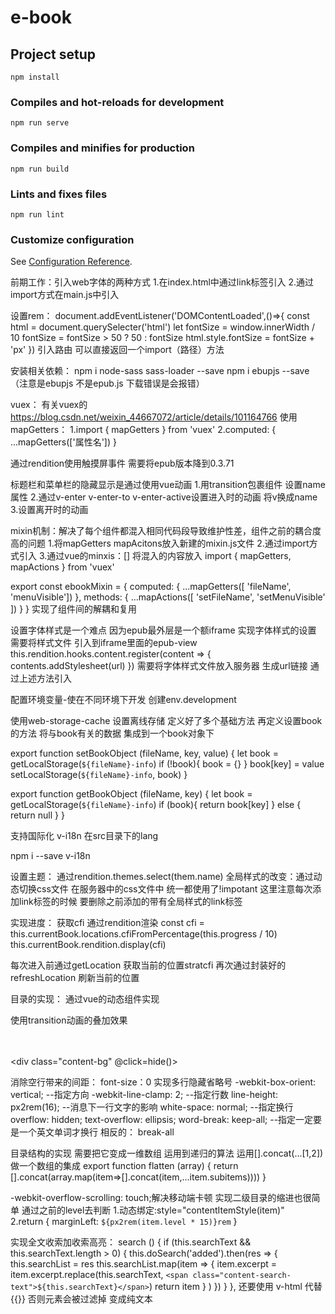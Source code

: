 # e-book

## Project setup
```
npm install
```

### Compiles and hot-reloads for development
```
npm run serve
```

### Compiles and minifies for production
```
npm run build
```

### Lints and fixes files
```
npm run lint
```

### Customize configuration
See [Configuration Reference](https://cli.vuejs.org/config/).

前期工作：引入web字体的两种方式 
1.在index.html中通过link标签引入 
2.通过import方式在main.js中引入

设置rem：
document.addEventListener('DOMContentLoaded',()=>{
    const html = document.querySelecter('html')
    let fontSize = window.innerWidth / 10
    fontSize = fontSize > 50 ? 50 : fontSize 
    html.style.fontSize = fontSize + 'px' 
})
引入路由 可以直接返回一个import（路径）方法

安装相关依赖：
npm i node-sass sass-loader --save
npm i ebupjs --save （注意是ebupjs 不是epub.js 下载错误是会报错）

vuex：
有关vuex的 https://blog.csdn.net/weixin_44667072/article/details/101164766
使用mapGetters：
1.import { mapGetters } from 'vuex'
2.computed: {
    ...mapGetters(['属性名'])
}

通过rendition使用触摸屏事件 需要将epub版本降到0.3.71

标题栏和菜单栏的隐藏显示是通过使用vue动画
1.用transition包裹组件 设置name属性
2.通过v-enter v-enter-to v-enter-active设置进入时的动画 将v换成name
3.设置离开时的动画

mixin机制：解决了每个组件都混入相同代码段导致维护性差，组件之前的耦合度高的问题
1.将mapGetters mapAcitons放入新建的mixin.js文件
2.通过import方式引入
3.通过vue的minxis：[] 将混入的内容放入
import { mapGetters, mapActions } from 'vuex'

export const ebookMixin = {
  computed: {
    ...mapGetters([
      'fileName',
      'menuVisible'])
  },
  methods: {
    ...mapActions([
      'setFileName',
      'setMenuVisible'
    ])
  }
}
实现了组件间的解耦和复用

设置字体样式是一个难点 因为epub最外层是一个额iframe 实现字体样式的设置
需要将样式文件 引入到iframe里面的epub-view
      this.rendition.hooks.content.register(content => {
        contents.addStylesheet(url)
      })
需要将字体样式文件放入服务器 生成url链接 通过上述方法引入

配置环境变量-使在不同环境下开发 创建env.development

使用web-storage-cache 设置离线存储
定义好了多个基础方法 再定义设置book的方法 将与book有关的数据 集成到一个book对象下 

export function setBookObject (fileName, key, value) {
  let book = getLocalStorage(`${fileName}-info`)
  if (!book){
    book = {}
  }
  book[key] = value
  setLocalStorage(`${fileName}-info`, book)
}

export function getBookObject (fileName, key) {
  let book = getLocalStorage(`${fileName}-info`)
  if (book){
    return book[key]
  } else {
    return null
  }
}

支持国际化 v-i18n 在src目录下的lang

npm i --save v-i18n

设置主题：
通过rendition.themes.select(them.name)
全局样式的改变：通过动态切换css文件 在服务器中的css文件中 统一都使用了!impotant
这里注意每次添加link标签的时候 要删除之前添加的带有全局样式的link标签

实现进度：
获取cfi 通过rendition渲染
      const cfi = this.currentBook.locations.cfiFromPercentage(this.progress / 10)
      this.currentBook.rendition.display(cfi)

每次进入前通过getLocation 获取当前的位置stratcfi
再次通过封装好的refreshLocation 刷新当前的位置

目录的实现： 通过vue的动态组件实现
<component :is="component"></component>

使用transition动画的叠加效果
  <transition name="fade">
    <div class="slide-content-wrapper" v-show=" menuVisible && settingVisible === 3">
      <transition name="slide-right" >
        <div class="content" v-if="settingVisible === 3">
          <div class="content-page-wrapper">
            <div class="content-page"></div>  
            <div class="content-page-tab"></div>
          </div>  
        </div>
      </transition>
      <div class="content-bg" @click=hide()></div>
    </div>
  </transition>  

消除空行带来的间距： font-size：0
实现多行隐藏省略号
        -webkit-box-orient: vertical; --指定方向
        -webkit-line-clamp: 2; --指定行数
        line-height: px2rem(16); --消息下一行文字的影响
        white-space: normal; --指定换行
        overflow: hidden; 
        text-overflow: ellipsis;
        word-break: keep-all; --指定一定要是一个英文单词才换行 相反的： break-all

目录结构的实现 需要把它变成一维数组
运用到递归的算法 运用[].concat(...[1,2]) 做一个数组的集成
export function flatten (array) {
  return   [].concat(array.map(item=>[].concat(item,...item.subitems))))
}

 -webkit-overflow-scrolling: touch;解决移动端卡顿
 实现二级目录的缩进也很简单 通过之前的level去判断
 1.动态绑定:style="contentItemStyle(item)"     
 2.return {
        marginLeft: `${px2rem(item.level * 15)}rem`
      }

实现全文收索加收索高亮：
 search () {
      if (this.searchText && this.searchText.length > 0) {
        this.doSearch('added').then(res => {
          this.searchList = res
          this.searchList.map(item => { 
            item.excerpt = item.excerpt.replace(this.searchText, 
          `<span class="content-search-text">${this.searchText}</span>`)
            return item 
          }
          )
        })
      }
    },
还要使用 v-html 代替 {{}} 否则元素会被过滤掉 变成纯文本


